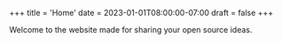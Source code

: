 +++
title = 'Home'
date = 2023-01-01T08:00:00-07:00
draft = false
+++

Welcome to the website made for sharing your open source ideas.
